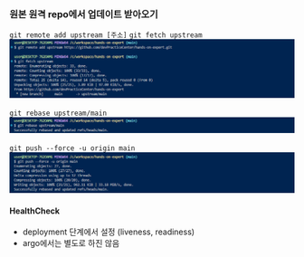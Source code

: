 ### 원본 원격 repo에서 업데이트 받아오기
`git remote add upstream [주소]`
`git fetch upstream`
![alt text](./image-5.png)

`git rebase upstream/main`
![alt text](./image-6.png)

`git push --force -u origin main`
![alt text](./image-7.png)

#### HealthCheck
- deployment 단계에서 설정 (liveness, readiness)
- argo에서는 별도로 하진 않음